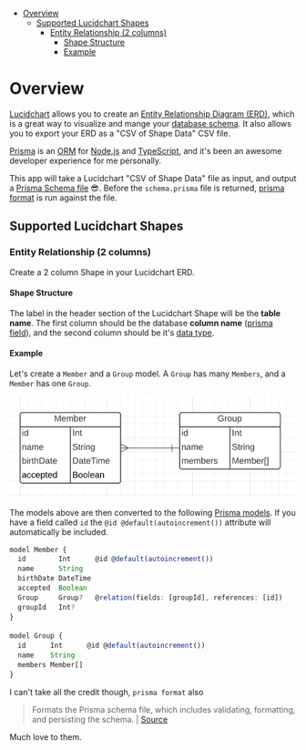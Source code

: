 - [Overview](#overview)
	- [Supported Lucidchart Shapes](#supported-lucidchart-shapes)
		- [Entity Relationship (2 columns)](#entity-relationship-2-columns)
			- [Shape Structure](#shape-structure)
			- [Example](#example)

# Overview

[Lucidchart](https://lucid.co/product/lucidchart) allows you to create an [Entity Relationship Diagram (ERD)](https://www.lucidchart.com/pages/er-diagrams), which is a great way to visualize and mange your [database schema](https://www.lucidchart.com/pages/database-diagram/database-schema). It also allows you to export your ERD as a "CSV of Shape Data" CSV file.

[Prisma](https://www.prisma.io/) is an [ORM](https://www.prisma.io/docs/concepts/overview/prisma-in-your-stack/is-prisma-an-orm#what-are-orms) for [Node.js](https://nodejs.org/en/) and [TypeScript](https://www.typescriptlang.org/), and it's been an awesome developer experience for me personally.

This app will take a Lucidchart "CSV of Shape Data" file as input, and output a [Prisma Schema file](https://www.prisma.io/docs/concepts/components/prisma-schema) 😎. Before the `schema.prisma` file is returned, [prisma format](https://www.prisma.io/docs/reference/api-reference/command-reference#format) is run against the file.

## Supported Lucidchart Shapes

### Entity Relationship (2 columns)

Create a 2 column Shape in your Lucidchart ERD.

#### Shape Structure

The label in the header section of the Lucidchart Shape will be the **table name**. The first column should be the database **column name** ([prisma field](https://www.prisma.io/docs/reference/api-reference/prisma-schema-reference/#model-fields)), and the second column should be it's [data type](https://www.prisma.io/docs/reference/api-reference/prisma-schema-reference/#model-field-scalar-types).

#### Example

Let's create a `Member` and a `Group` model. A `Group` has many `Members`, and a `Member` has one `Group`.

![Lucid Chart Members and Group](assets/lucid-chart-demo.png)

The models above are then converted to the following [Prisma models](https://www.prisma.io/docs/concepts/components/prisma-schema/data-model). If you have a field called `id` the `@id @default(autoincrement())` attribute will automatically be included.

```ts
model Member {
  id        Int      @id @default(autoincrement())
  name      String
  birthDate DateTime
  accepted  Boolean
  Group     Group?   @relation(fields: [groupId], references: [id])
  groupId   Int?
}

model Group {
  id      Int      @id @default(autoincrement())
  name    String
  members Member[]
}
```

I can't take all the credit though, `prisma format` also

> Formats the Prisma schema file, which includes validating, formatting, and persisting the schema. | [Source](https://www.prisma.io/docs/reference/api-reference/command-reference#format)

Much love to them.
